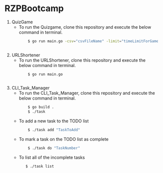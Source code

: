 # RZPBootcamp
1. QuizGame
   - To run the Quizgame, clone this repository and execute the below command in terminal.
      ```sh
          $ go run main.go -csv="csvFileName" -limit="timeLimitForGameInSec"
          
2. URLShortener
   - To run the URLShortener, clone this repository and execute the below command in terminal.
      ```sh
          $ go run main.go 
        
      
3. CLI_Task_Manager
   - To run the CLI_Task_Manager, clone this repository and execute the below command in terminal.
      ```sh
          $ go build .
          $ ./task
   - To add a new task to the TODO list
      ```sh
          $ ./task add "TaskToAdd"
   - To mark a task on the TODO list as complete
      ```sh
          $ ./task do "TaskNumber"
   - To list all of the incomplete tasks
       ```sh
          $ ./task list
